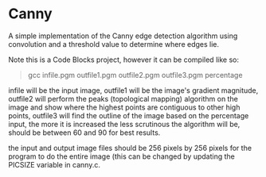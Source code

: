 # Canny
A simple implementation of the Canny edge detection algorithm using convolution and a threshold value to determine where edges lie.

Note this is a Code Blocks project, however it can be compiled like so:

>gcc infile.pgm outfile1.pgm outfile2.pgm outfile3.pgm percentage

infile will be the input image, outfile1 will be the image's gradient magnitude, outfile2 will perform the peaks (topological mapping) algorithm on the image and show where the highest points are contiguous to other high points, outfile3 will find the outline of the image based on the percentage input, the more it is increased the less scrutinous the algorithm will be, should be between 60 and 90 for best results.

the input and output image files should be 256 pixels by 256 pixels for the program to do the entire image (this can be changed by updating the PICSIZE variable in canny.c.
